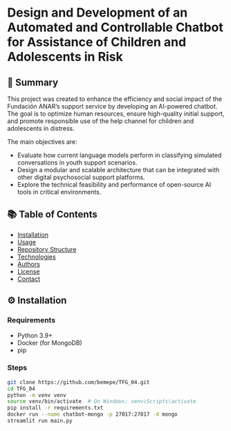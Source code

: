 # Design and Development of an Automated and Controllable Chatbot for Assistance of Children and Adolescents in Risk

## 📄 Summary

This project was created to enhance the efficiency and social impact of the Fundación ANAR’s support service by developing an AI-powered chatbot. The goal is to optimize human resources, ensure high-quality initial support, and promote responsible use of the help channel for children and adolescents in distress.

The main objectives are:
- Evaluate how current language models perform in classifying simulated conversations in youth support scenarios.
- Design a modular and scalable architecture that can be integrated with other digital psychosocial support platforms.
- Explore the technical feasibility and performance of open-source AI tools in critical environments.

## 📚 Table of Contents

- [Installation](#-installation)
- [Usage](#-usage)
- [Repository Structure](#-repository-structure)
- [Technologies](#-technologies)
- [Authors](#-authors)
- [License](#-license)
- [Contact](#-contact)

## ⚙️ Installation

### Requirements
- Python 3.9+
- Docker (for MongoDB)
- pip

### Steps

```bash
git clone https://github.com/bemepe/TFG_04.git
cd TFG_04
python -m venv venv
source venv/bin/activate  # On Windows: venv\Scripts\activate
pip install -r requirements.txt
docker run --name chatbot-mongo -p 27017:27017 -d mongo
streamlit run main.py

 
